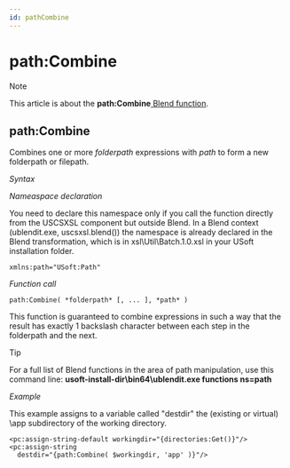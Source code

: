 ```yaml
---
id: pathCombine
---
```


# path:Combine



> [!NOTE]
> This article is about the **path:Combine**[ Blend function](/docs/Repositories/Blend_functions).

## **path:Combine**

Combines one or more *folderpath* expressions with *path* to form a new folderpath or filepath.

*Syntax*

*Nameaspace declaration*

You need to declare this namespace only if you call the function directly from the USCSXSL component but outside Blend. In a Blend context (ublendit.exe, uscsxsl.blend()) the namespace is already declared in the Blend transformation, which is in xsl\\Util\\Batch.1.0.xsl in your USoft installation folder.

```
xmlns:path="USoft:Path"
```

*Function call*

```
path:Combine( *folderpath* [, ... ], *path* )
```

This function is guaranteed to combine expressions in such a way that the result has exactly 1 backslash character between each step in the folderpath and the next.

> [!TIP]
> For a full list of Blend functions in the area of path manipulation, use this command line:
> **usoft-install-dir\\bin64\\ublendit.exe functions ns=path**

*Example*

This example assigns to a variable called "destdir" the (existing or virtual) \\app subdirectory of the working directory.

```language-xml
<pc:assign-string-default workingdir="{directories:Get()}"/>
<pc:assign-string
  destdir="{path:Combine( $workingdir, 'app' )}"/>
```

 